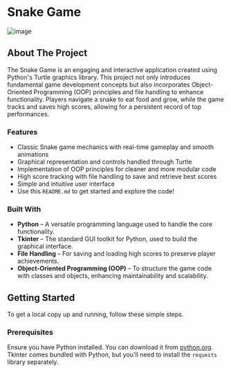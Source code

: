 # Snake Game


![image](https://github.com/user-attachments/assets/e06ad667-601c-4702-87d1-6cccbfc9ffd6)


<!-- ABOUT THE PROJECT -->
## About The Project

The Snake Game is an engaging and interactive application created using Python's Turtle graphics library. This project not only introduces fundamental game development concepts but also incorporates Object-Oriented Programming (OOP) principles and file handling to enhance functionality. Players navigate a snake to eat food and grow, while the game tracks and saves high scores, allowing for a persistent record of top performances.

### Features

- Classic Snake game mechanics with real-time gameplay and smooth animations
- Graphical representation and controls handled through Turtle
- Implementation of OOP principles for cleaner and more modular code
- High score tracking with file handling to save and retrieve best scores
- Simple and intuitive user interface
- Use this `README.md` to get started and explore the code!

### Built With

* **Python** – A versatile programming language used to handle the core functionality.
* **Tkinter** – The standard GUI toolkit for Python, used to build the graphical interface.
* **File Handling** – For saving and loading high scores to preserve player achievements.
* **Object-Oriented Programming (OOP)** – To structure the game code with classes and objects, enhancing maintainability and scalability.

<!-- GETTING STARTED -->
## Getting Started

To get a local copy up and running, follow these simple steps.

### Prerequisites

Ensure you have Python installed. You can download it from [python.org](https://www.python.org/downloads/). Tkinter comes bundled with Python, but you'll need to install the `requests` library separately.
